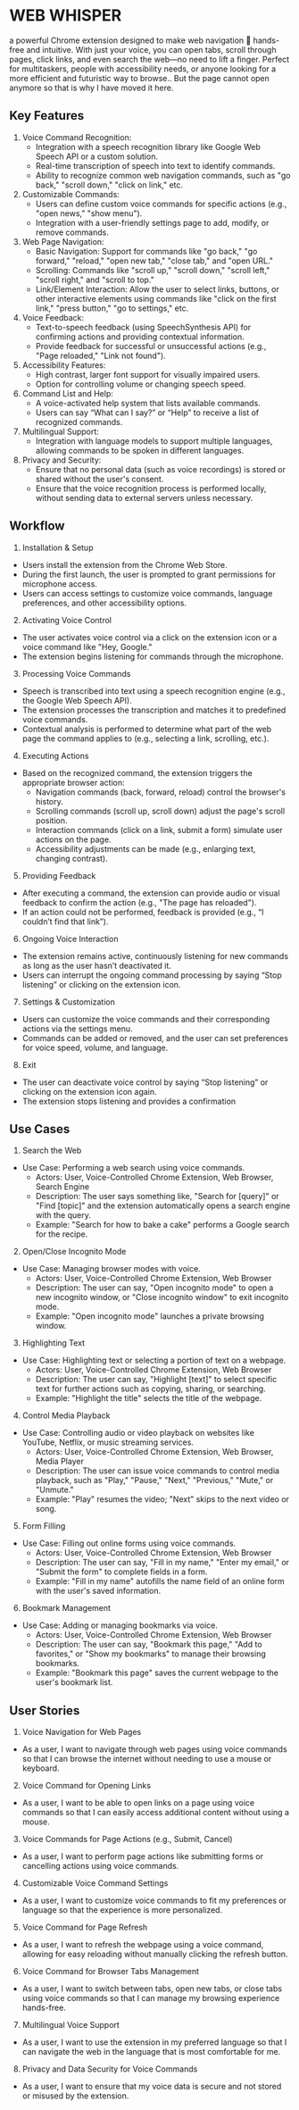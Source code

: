 # WEB WHISPER

a powerful Chrome extension designed to make web navigation 🧭 hands-free and intuitive. With just your voice, you can open tabs, scroll through pages, click links, and even search the web—no need to lift a finger. Perfect for multitaskers, people with accessibility needs, or anyone looking for a more efficient and futuristic way to browse.. But the page cannot open anymore so that is why I have moved it here.

## Key Features 

1. Voice Command Recognition:
    * Integration with a speech recognition library like Google Web Speech API or a custom solution.
    * Real-time transcription of speech into text to identify commands.
    * Ability to recognize common web navigation commands, such as "go back," "scroll down," "click on link," etc.
2. Customizable Commands:
    * Users can define custom voice commands for specific actions (e.g., "open news," "show menu").
    * Integration with a user-friendly settings page to add, modify, or remove commands.
3. Web Page Navigation:
    * Basic Navigation: Support for commands like "go back," "go forward," "reload," "open new tab," "close tab," and "open URL."
    * Scrolling: Commands like "scroll up," "scroll down," "scroll left," "scroll right," and "scroll to top."
    * Link/Element Interaction: Allow the user to select links, buttons, or other interactive elements using commands like "click on the first link," "press button," "go to settings," etc.
4. Voice Feedback:
    * Text-to-speech feedback (using SpeechSynthesis API) for confirming actions and providing contextual information.
    * Provide feedback for successful or unsuccessful actions (e.g., "Page reloaded," "Link not found").
5. Accessibility Features:
    * High contrast, larger font support for visually impaired users.
    * Option for controlling volume or changing speech speed.
6. Command List and Help:
    * A voice-activated help system that lists available commands.
    * Users can say “What can I say?” or “Help” to receive a list of recognized commands.
7. Multilingual Support:
    * Integration with language models to support multiple languages, allowing commands to be spoken in different languages.
8. Privacy and Security:
    * Ensure that no personal data (such as voice recordings) is stored or shared without the user's consent.
    * Ensure that the voice recognition process is performed locally, without sending data to external servers unless necessary.

## Workflow

1. Installation & Setup
* Users install the extension from the Chrome Web Store.
* During the first launch, the user is prompted to grant permissions for microphone access.
* Users can access settings to customize voice commands, language preferences, and other accessibility options.
2. Activating Voice Control
* The user activates voice control via a click on the extension icon or a voice command like "Hey, Google."
* The extension begins listening for commands through the microphone.
3. Processing Voice Commands
* Speech is transcribed into text using a speech recognition engine (e.g., the Google Web Speech API).
* The extension processes the transcription and matches it to predefined voice commands.
* Contextual analysis is performed to determine what part of the web page the command applies to (e.g., selecting a link, scrolling, etc.).
4. Executing Actions
* Based on the recognized command, the extension triggers the appropriate browser action:
    * Navigation commands (back, forward, reload) control the browser's history.
    * Scrolling commands (scroll up, scroll down) adjust the page's scroll position.
    * Interaction commands (click on a link, submit a form) simulate user actions on the page.
    * Accessibility adjustments can be made (e.g., enlarging text, changing contrast).
5. Providing Feedback
* After executing a command, the extension can provide audio or visual feedback to confirm the action (e.g., "The page has reloaded").
* If an action could not be performed, feedback is provided (e.g., “I couldn’t find that link”).
6. Ongoing Voice Interaction
* The extension remains active, continuously listening for new commands as long as the user hasn’t deactivated it.
* Users can interrupt the ongoing command processing by saying “Stop listening” or clicking on the extension icon.
7. Settings & Customization
* Users can customize the voice commands and their corresponding actions via the settings menu.
* Commands can be added or removed, and the user can set preferences for voice speed, volume, and language.
8. Exit
* The user can deactivate voice control by saying “Stop listening” or clicking on the extension icon again.
* The extension stops listening and provides a confirmation

## Use Cases

1. Search the Web
* Use Case: Performing a web search using voice commands.
    * Actors: User, Voice-Controlled Chrome Extension, Web Browser, Search Engine
    * Description: The user says something like, "Search for [query]" or "Find [topic]" and the extension automatically opens a search engine with the query.
    * Example: "Search for how to bake a cake" performs a Google search for the recipe.
2. Open/Close Incognito Mode
* Use Case: Managing browser modes with voice.
    * Actors: User, Voice-Controlled Chrome Extension, Web Browser
    * Description: The user can say, "Open incognito mode" to open a new incognito window, or "Close incognito window" to exit incognito mode.
    * Example: "Open incognito mode" launches a private browsing window.
3. Highlighting Text
* Use Case: Highlighting text or selecting a portion of text on a webpage.
    * Actors: User, Voice-Controlled Chrome Extension, Web Browser
    * Description: The user can say, "Highlight [text]" to select specific text for further actions such as copying, sharing, or searching.
    * Example: "Highlight the title" selects the title of the webpage.
4. Control Media Playback
* Use Case: Controlling audio or video playback on websites like YouTube, Netflix, or music streaming services.
    * Actors: User, Voice-Controlled Chrome Extension, Web Browser, Media Player
    * Description: The user can issue voice commands to control media playback, such as "Play," "Pause," "Next," "Previous," "Mute," or "Unmute."
    * Example: "Play" resumes the video; "Next" skips to the next video or song.
5. Form Filling
* Use Case: Filling out online forms using voice commands.
    * Actors: User, Voice-Controlled Chrome Extension, Web Browser
    * Description: The user can say, "Fill in my name," "Enter my email," or "Submit the form" to complete fields in a form.
    * Example: "Fill in my name" autofills the name field of an online form with the user's saved information.
6. Bookmark Management
* Use Case: Adding or managing bookmarks via voice.
    * Actors: User, Voice-Controlled Chrome Extension, Web Browser
    * Description: The user can say, "Bookmark this page," "Add to favorites," or "Show my bookmarks" to manage their browsing bookmarks.
    * Example: "Bookmark this page" saves the current webpage to the user's bookmark list.

## User Stories

1. Voice Navigation for Web Pages
* As a user, I want to navigate through web pages using voice commands so that I can browse the internet without needing to use a mouse or keyboard.
2. Voice Command for Opening Links
* As a user, I want to be able to open links on a page using voice commands so that I can easily access additional content without using a mouse.
3. Voice Commands for Page Actions (e.g., Submit, Cancel)
* As a user, I want to perform page actions like submitting forms or cancelling actions using voice commands.
4. Customizable Voice Command Settings
* As a user, I want to customize voice commands to fit my preferences or language so that the experience is more personalized.
5. Voice Command for Page Refresh
* As a user, I want to refresh the webpage using a voice command, allowing for easy reloading without manually clicking the refresh button.
6. Voice Command for Browser Tabs Management
* As a user, I want to switch between tabs, open new tabs, or close tabs using voice commands so that I can manage my browsing experience hands-free.
7. Multilingual Voice Support
* As a user, I want to use the extension in my preferred language so that I can navigate the web in the language that is most comfortable for me.
8. Privacy and Data Security for Voice Commands
* As a user, I want to ensure that my voice data is secure and not stored or misused by the extension.


